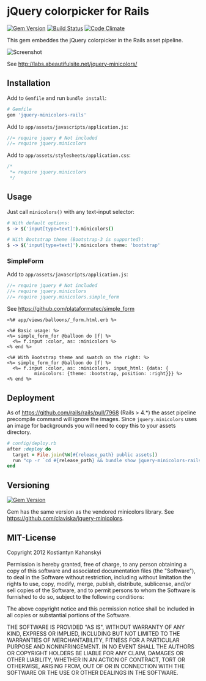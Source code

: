# jQuery colorpicker for Rails

[![Gem Version](https://badge.fury.io/rb/jquery-minicolors-rails.png)](http://badge.fury.io/rb/jquery-minicolors-rails)
[![Build Status](https://travis-ci.org/kostia/jquery-minicolors-rails.png)](https://travis-ci.org/kostia/jquery-minicolors-rails)
[![Code Climate](https://codeclimate.com/github/kostia/jquery-minicolors-rails.png)](https://codeclimate.com/github/kostia/jquery-minicolors-rails)

This gem embeddes the jQuery colorpicker in the Rails asset pipeline.

![Screenshot](https://raw.github.com/kostia/jquery-minicolors-rails/master/screenshot.png)

See http://labs.abeautifulsite.net/jquery-minicolors/

## Installation

Add to `Gemfile` and run `bundle install`:

```ruby
# Gemfile
gem 'jquery-minicolors-rails'
```

Add to `app/assets/javascripts/application.js`:

```javascript
//= require jquery # Not included
//= require jquery.minicolors
```

Add to `app/assets/stylesheets/application.css`:

```css
/*
 *= require jquery.minicolors
 */
```

## Usage

Just call `minicolors()` with any text-input selector:

```coffeescript
# With default options:
$ -> $('input[type=text]').minicolors()

# With Bootstrap theme (Bootstrap-3 is supported):
$ -> $('input[type=text]').minicolors theme: 'bootstrap'
```

### SimpleForm

Add to `app/assets/javascripts/application.js`:

```javascript
//= require jquery # Not included
//= require jquery.minicolors
//= require jquery.minicolors.simple_form
```

See https://github.com/plataformatec/simple_form

```erb
<%# app/views/balloons/_form.html.erb %>

<%# Basic usage: %>
<%= simple_form_for @balloon do |f| %>
  <%= f.input :color, as: :minicolors %>
<% end %>

<%# With Bootstrap theme and swatch on the right: %>
<%= simple_form_for @balloon do |f| %>
  <%= f.input :color, as: :minicolors, input_html: {data: {
          minicolors: {theme: :bootstrap, position: :right}}} %>
<% end %>
```

## Deployment

As of https://github.com/rails/rails/pull/7968 (Rails > 4.*) the asset pipeline precompile command will ignore the images.
Since `jquery.minicolors` uses an image for backgrounds you will need to copy this to your assets directory.

```ruby
# config/deploy.rb
after :deploy do
  target = File.join(%W[#{release_path} public assets])
  run "cp -r `cd #{release_path} && bundle show jquery-minicolors-rails`/vendor/assets/images/jquery.minicolors.png #{target}"
end
```

## Versioning

[![Gem Version](https://badge.fury.io/rb/jquery-minicolors-rails.png)](http://badge.fury.io/rb/jquery-minicolors-rails)

Gem has the same version as the vendored minicolors library.
See https://github.com/claviska/jquery-minicolors.

## MIT-License

Copyright 2012 Kostiantyn Kahanskyi

Permission is hereby granted, free of charge, to any person obtaining
a copy of this software and associated documentation files (the
"Software"), to deal in the Software without restriction, including
without limitation the rights to use, copy, modify, merge, publish,
distribute, sublicense, and/or sell copies of the Software, and to
permit persons to whom the Software is furnished to do so, subject to
the following conditions:

The above copyright notice and this permission notice shall be
included in all copies or substantial portions of the Software.

THE SOFTWARE IS PROVIDED "AS IS", WITHOUT WARRANTY OF ANY KIND,
EXPRESS OR IMPLIED, INCLUDING BUT NOT LIMITED TO THE WARRANTIES OF
MERCHANTABILITY, FITNESS FOR A PARTICULAR PURPOSE AND
NONINFRINGEMENT. IN NO EVENT SHALL THE AUTHORS OR COPYRIGHT HOLDERS BE
LIABLE FOR ANY CLAIM, DAMAGES OR OTHER LIABILITY, WHETHER IN AN ACTION
OF CONTRACT, TORT OR OTHERWISE, ARISING FROM, OUT OF OR IN CONNECTION
WITH THE SOFTWARE OR THE USE OR OTHER DEALINGS IN THE SOFTWARE.
